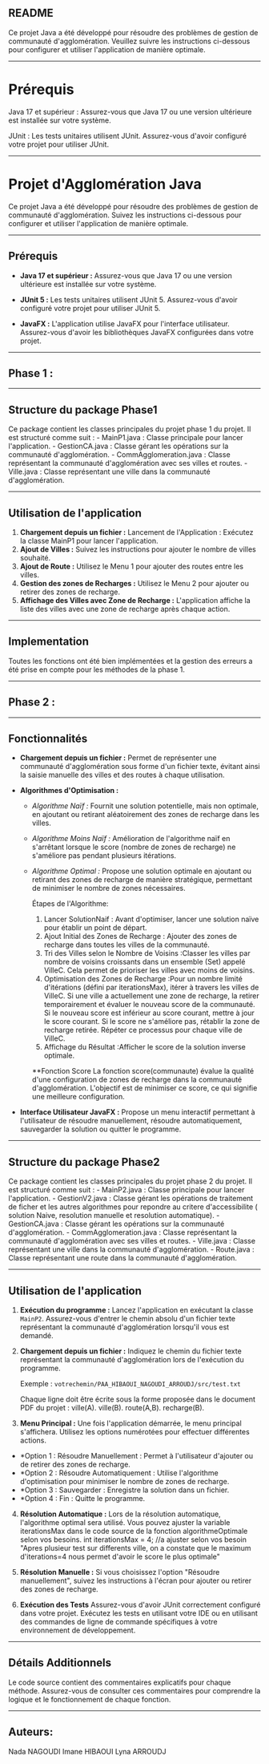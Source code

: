 README
-------------------
Ce projet Java a été développé pour résoudre des problèmes de gestion de communauté d'agglomération. Veuillez suivre les instructions ci-dessous pour configurer et utiliser l'application de manière optimale.

-------------------
# Prérequis
Java 17 et supérieur : Assurez-vous que Java 17 ou une version ultérieure est installée sur votre système.

JUnit : Les tests unitaires utilisent JUnit. Assurez-vous d'avoir configuré votre projet pour utiliser JUnit.

-------------------
# Projet d'Agglomération Java

Ce projet Java a été développé pour résoudre des problèmes de gestion de communauté d'agglomération. Suivez les instructions ci-dessous pour configurer et utiliser l'application de manière optimale.

-------------------
## Prérequis

- **Java 17 et supérieur :** Assurez-vous que Java 17 ou une version ultérieure est installée sur votre système.

- **JUnit 5 :** Les tests unitaires utilisent JUnit 5. Assurez-vous d'avoir configuré votre projet pour utiliser JUnit 5.

- **JavaFX :** L'application utilise JavaFX pour l'interface utilisateur. Assurez-vous d'avoir les bibliothèques JavaFX configurées dans votre projet.

-------------------
## Phase 1 :
-------------------
## Structure du package Phase1 
  Ce package contient les classes principales du projet phase 1 du projet. Il est structuré comme suit :
    - MainP1.java : Classe principale pour lancer l'application.
    - GestionCA.java : Classe gérant les opérations sur la communauté d'agglomération.
    - CommAgglomeration.java : Classe représentant la communauté d'agglomération avec ses villes et routes.
    - Ville.java : Classe représentant une ville dans la communauté d'agglomération.

-------------------
## Utilisation de l'application 
1. **Chargement depuis un fichier :** Lancement de l'Application : Exécutez la classe MainP1 pour lancer l'application.
2. **Ajout de Villes :** Suivez les instructions pour ajouter le nombre de villes souhaité.
3. **Ajout de Route :**  Utilisez le Menu 1 pour ajouter des routes entre les villes.
4. **Gestion des zones de Recharges :** Utilisez le Menu 2 pour ajouter ou retirer des zones de recharge.
5. **Affichage des Villes avec Zone de Recharge :** L'application affiche la liste des villes avec une zone de recharge après chaque action.
    
-------------------
## Implementation 
  Toutes les fonctions ont été bien implémentées et la gestion des erreurs a été prise en compte pour les méthodes de la phase 1.

-------------------
## Phase 2 :
-------------------
## Fonctionnalités

- **Chargement depuis un fichier :** Permet de représenter une communauté d'agglomération sous forme d'un fichier texte, évitant ainsi la saisie manuelle des villes et des routes à chaque utilisation.

- **Algorithmes d'Optimisation :**
    - *Algorithme Naïf :* Fournit une solution potentielle, mais non optimale, en ajoutant ou retirant aléatoirement des zones de recharge dans les villes.
    - *Algorithme Moins Naïf :* Amélioration de l'algorithme naïf en s'arrêtant lorsque le score (nombre de zones de recharge) ne s'améliore pas pendant plusieurs itérations.
    - *Algorithme Optimal :* Propose une solution optimale en ajoutant ou retirant des zones de recharge de manière stratégique, permettant de minimiser le nombre de zones nécessaires.

      Étapes de l'Algorithme:
        1. Lancer SolutionNaif : Avant d'optimiser, lancer une solution naïve pour établir un point de départ.
        2. Ajout Initial des Zones de Recharge : Ajouter des zones de recharge dans toutes les villes de la communauté.
        3. Tri des Villes selon le Nombre de Voisins :Classer les villes par nombre de voisins croissants dans un ensemble (Set) appelé VilleC. Cela permet de prioriser les villes avec moins de voisins.
        4. Optimisation des Zones de Recharge :Pour un nombre limité d'itérations (défini par iterationsMax), itérer à travers les villes de VilleC.
          Si une ville a actuellement une zone de recharge, la retirer temporairement et évaluer le nouveau score de la communauté.
          Si le nouveau score est inférieur au score courant, mettre à jour le score courant.
          Si le score ne s'améliore pas, rétablir la zone de recharge retirée.
          Répéter ce processus pour chaque ville de VilleC.
        5. Affichage du Résultat :Afficher le score de la solution inverse optimale.

      **Fonction Score
      La fonction score(communaute) évalue la qualité d'une configuration de zones de recharge dans la communauté d'agglomération. L'objectif est de minimiser ce score, ce qui signifie une meilleure configuration.



- **Interface Utilisateur JavaFX :** Propose un menu interactif permettant à l'utilisateur de résoudre manuellement, résoudre automatiquement, sauvegarder la solution ou quitter le programme.
-------------------
## Structure du package Phase2 
  Ce package contient les classes principales du projet phase 2 du projet. Il est structuré comme suit :
    - MainP2.java : Classe principale pour lancer l'application.
    - GestionV2.java : Classe gérant les opérations de traitement de ficher et les autres algorithmes pour repondre au critere d'accessibilite ( solution Naive, resolution manuelle et resolution automatique).
    - GestionCA.java : Classe gérant les opérations sur la communauté d'agglomération.
    - CommAgglomeration.java : Classe représentant la communauté d'agglomération avec ses villes et routes.
    - Ville.java : Classe représentant une ville dans la communauté d'agglomération.
    - Route.java : Classe représentant une route dans la communauté d'agglomération.

-------------------
## Utilisation de l'application

1. **Exécution du programme :** Lancez l'application en exécutant la classe `MainP2`. Assurez-vous d'entrer le chemin absolu d'un fichier texte représentant la communauté d'agglomération lorsqu'il vous est demandé.

2. **Chargement depuis un fichier :** Indiquez le chemin du fichier texte représentant la communauté d'agglomération lors de l'exécution du programme.

   Exemple : `votrechemin/PAA_HIBAOUI_NAGOUDI_ARROUDJ/src/test.txt`

   Chaque ligne doit être écrite sous la forme proposée dans le document PDF du projet :
   ville(A).
   ville(B).
   route(A,B).
   recharge(B).

3. **Menu Principal :** Une fois l'application démarrée, le menu principal s'affichera. Utilisez les options numérotées pour effectuer différentes actions.

  - *Option 1 : Résoudre Manuellement : Permet à l'utilisateur d'ajouter ou de retirer des zones de recharge.
  - *Option 2 : Résoudre Automatiquement : Utilise l'algorithme d'optimisation pour minimiser le nombre de zones de recharge.
  - *Option 3 : Sauvegarder : Enregistre la solution dans un fichier.
  - *Option 4 : Fin : Quitte le programme.

4. **Résolution Automatique :** Lors de la résolution automatique, l'algorithme optimal sera utilisé. Vous pouvez ajuster la variable iterationsMax dans le code source de la fonction algorithmeOptimale selon vos besoins.
  int iterationsMax = 4; //a ajuster selon vos besoin "Apres plusieur test sur differents ville, on a constate que le maximum d'iterations=4 nous permet d'avoir le score le plus optimale"

5. **Résolution Manuelle :** Si vous choisissez l'option "Résoudre manuellement", suivez les instructions à l'écran pour ajouter ou retirer des zones de recharge.

6. **Exécution des Tests**
   Assurez-vous d'avoir JUnit correctement configuré dans votre projet. Exécutez les tests en utilisant votre IDE ou en utilisant des commandes de ligne de commande spécifiques à votre environnement de développement.



-------------------
## Détails Additionnels
Le code source contient des commentaires explicatifs pour chaque méthode. Assurez-vous de consulter ces commentaires pour comprendre la logique et le fonctionnement de chaque fonction.

-------------------
## Auteurs:
Nada NAGOUDI
Imane HIBAOUI
Lyna ARROUDJ